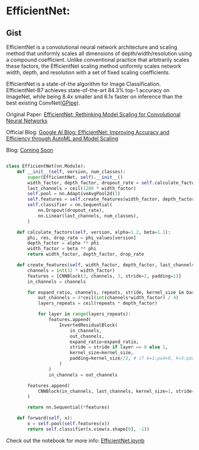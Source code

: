 # EfficientNet:

Gist
----
EfficientNet is a convolutional neural network architecture and scaling method that uniformly scales all dimensions of depth/width/resolution using a compound coefficient. Unlike conventional practice that arbitrarily scales these factors, the EfficientNet scaling method uniformly scales network width, depth, and resolution with a set of fixed scaling coefficients.

EfficientNet is a state-of-the algorithm for Image Classification. EfficientNet-B7 achieves state-of-the-art 84.3% top-1 accuracy on ImageNet, while being 8.4x smaller and 6.1x faster on inference than the best existing ConvNet([GPipe](https://arxiv.org/abs/1811.06965)).

Original Paper: [EfficientNet: Rethinking Model Scaling for Convolutional Neural Networks](https://arxiv.org/abs/1905.11946)

Official Blog: [Google AI Blog: EfficientNet: Improving Accuracy and Efficiency through AutoML and Model Scaling](https://ai.googleblog.com/2019/05/efficientnet-improving-accuracy-and.html)

Blog: [Coming Soon](https://medium.com/aicrowd/aicrew/home)

```python

class EfficientNet(nn.Module):
    def __init__(self, version, num_classes):
        super(EfficientNet, self).__init__()
        width_factor, depth_factor, dropout_rate = self.calculate_factors(version)
        last_channels = ceil(1280 * width_factor)
        self.pool = nn.AdaptiveAvgPool2d(1)
        self.features = self.create_features(width_factor, depth_factor, last_channels)
        self.classifier = nn.Sequential(
            nn.Dropout(dropout_rate),
            nn.Linear(last_channels, num_classes),
        )

    def calculate_factors(self, version, alpha=1.2, beta=1.1):
        phi, res, drop_rate = phi_values[version]
        depth_factor = alpha ** phi
        width_factor = beta ** phi
        return width_factor, depth_factor, drop_rate

    def create_features(self, width_factor, depth_factor, last_channels):
        channels = int(32 * width_factor)
        features = [CNNBlock(3, channels, 3, stride=2, padding=1)]
        in_channels = channels

        for expand_ratio, channels, repeats, stride, kernel_size in base_model:
            out_channels = 4*ceil(int(channels*width_factor) / 4)
            layers_repeats = ceil(repeats * depth_factor)

            for layer in range(layers_repeats):
                features.append(
                    InvertedResidualBlock(
                        in_channels,
                        out_channels,
                        expand_ratio=expand_ratio,
                        stride = stride if layer == 0 else 1,
                        kernel_size=kernel_size,
                        padding=kernel_size//2, # if k=1:pad=0, k=3:pad=1, k=5:pad=2
                    )
                )
                in_channels = out_channels

        features.append(
            CNNBlock(in_channels, last_channels, kernel_size=1, stride=1, padding=0)
        )

        return nn.Sequential(*features)

    def forward(self, x):
        x = self.pool(self.features(x))
        return self.classifier(x.view(x.shape[0], -1))

```
Check out the notebook for more info: [EfficientNet.ipynb](./EfficientNet.ipynb)


